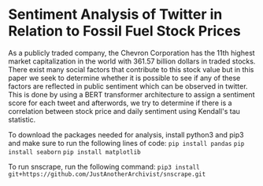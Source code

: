 # Sentiment Analysis of Twitter in Relation to Fossil Fuel Stock Prices

As a publicly traded company, the Chevron Corporation has the 11th highest market capitalization in the world with 361.57 billion dollars in traded stocks. There exist many social factors that contribute to this stock value but in this paper we seek to determine whether it is possible to see if any of these factors are reflected in public sentiment which can be observed in twitter.  This is done by using a BERT transformer architecture to assign a sentiment score for each tweet and afterwords, we try to determine if there is a correlation between stock price and daily sentiment using Kendall's tau statistic.

To download the packages needed for analysis, install python3 and pip3 and make sure to run the following lines of code:
```pip install pandas```
```pip install seaborn```
```pip install matplotlib```

To run snscrape, run the following command:
```pip3 install git+https://github.com/JustAnotherArchivist/snscrape.git```